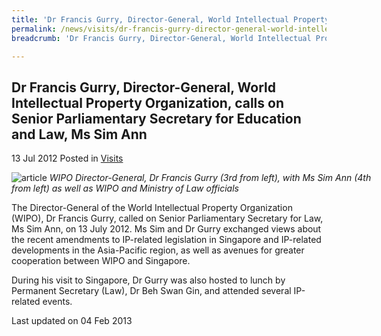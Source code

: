 ```yaml
---
title: 'Dr Francis Gurry, Director-General, World Intellectual Property Organization, calls on Senior Parliamentary Secretary for Education and Law, Ms Sim Ann'
permalink: /news/visits/dr-francis-gurry-director-general-world-intellectual-property-organization-calls-on-senior/
breadcrumb: 'Dr Francis Gurry, Director-General, World Intellectual Property Organization, calls on Senior Parliamentary Secretary for Education and Law, Ms Sim Ann'

---
```



<style>
.image {width: 600px;}
.image img {max-width: 100%;}
</style>

Dr Francis Gurry, Director-General, World Intellectual Property Organization, calls on Senior Parliamentary Secretary for Education and Law, Ms Sim Ann
---

13 Jul 2012 Posted in [Visits](/news/visits/)

<div class="image">
  <img src="/images/Francis_Gurry_Sim_Ann.jpg/" alt="article" title="article">
  <i>WIPO Director-General, Dr Francis Gurry (3rd from left), with Ms Sim Ann (4th from left)
as well as WIPO and Ministry of Law officials</i>
</div>

The Director-General of the World Intellectual Property Organization (WIPO), Dr Francis Gurry, called on Senior Parliamentary Secretary for Law, Ms Sim Ann, on 13 July 2012.  Ms Sim and Dr Gurry exchanged views about the recent amendments to IP-related legislation in Singapore and IP-related developments in the Asia-Pacific region, as well as avenues for greater cooperation between WIPO and Singapore.

During his visit to Singapore, Dr Gurry was also hosted to lunch by Permanent Secretary (Law), Dr Beh Swan Gin, and attended several IP-related events.

<p class="right-side-updated">Last updated on 04 Feb 2013</p>
